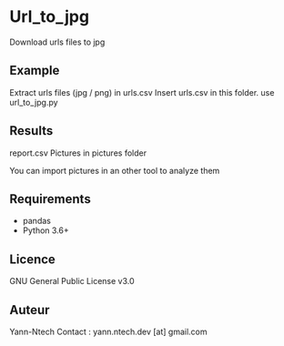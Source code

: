 # Url_to_jpg

Download urls files to jpg

## Example

Extract urls files (jpg / png) in urls.csv
Insert urls.csv in this folder.
use url_to_jpg.py

## Results

report.csv
Pictures in pictures folder 

You can import pictures in an other tool to analyze them

## Requirements

* pandas
* Python 3.6+

## Licence

GNU General Public License v3.0

## Auteur

Yann-Ntech
Contact : yann.ntech.dev [at] gmail.com

